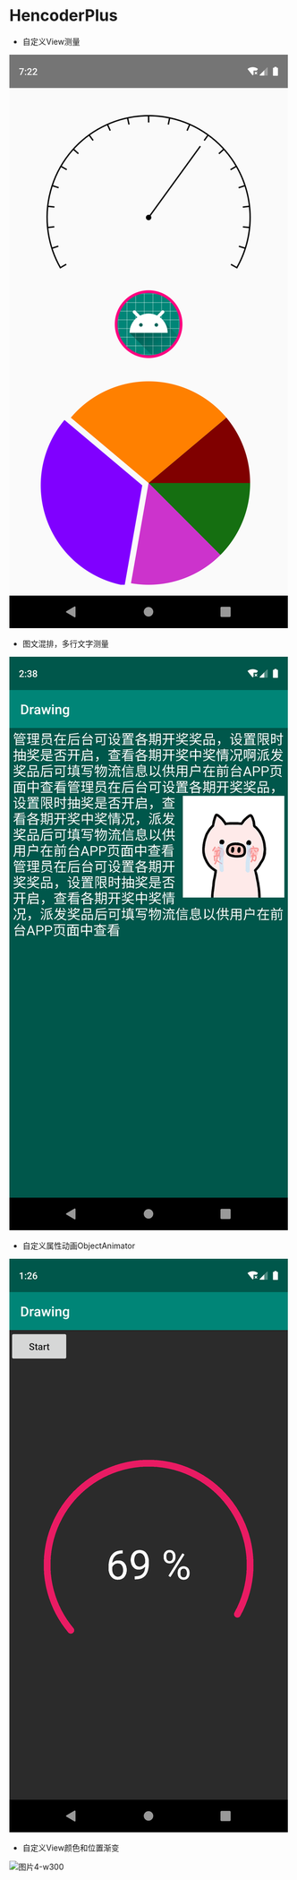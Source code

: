 # HencoderPlus

- 自定义View测量

![图片1 W-300](images/img1.png)

- 图文混排，多行文字测量

![图片2-w300](images/img2.png)

- 自定义属性动画ObjectAnimator

![图片3-w300](images/img3.png)

- 自定义View颜色和位置渐变

![图片4-w300](images/img4.gif)